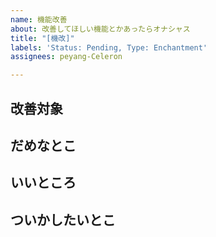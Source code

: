 ```yaml
---
name: 機能改善
about: 改善してほしい機能とかあったらオナシャス
title: "[機改]"
labels: 'Status: Pending, Type: Enchantment'
assignees: peyang-Celeron

---
```


## 改善対象

## だめなとこ

## いいところ

## ついかしたいとこ
